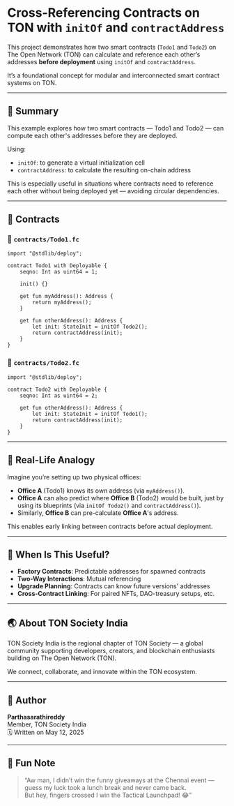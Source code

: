 # Cross-Referencing Contracts on TON with `initOf` and `contractAddress`

This project demonstrates how two smart contracts (`Todo1` and `Todo2`) on The Open Network (TON) can calculate and reference each other’s addresses **before deployment** using `initOf` and `contractAddress`.

It’s a foundational concept for modular and interconnected smart contract systems on TON.

---

## 📄 Summary

This example explores how two smart contracts — Todo1 and Todo2 — can compute each other's addresses before they are deployed.

Using:
- `initOf`: to generate a virtual initialization cell
- `contractAddress`: to calculate the resulting on-chain address

This is especially useful in situations where contracts need to reference each other without being deployed yet — avoiding circular dependencies.

---

## 📁 Contracts

### 🔹 `contracts/Todo1.fc`
```fift
import "@stdlib/deploy";

contract Todo1 with Deployable {
    seqno: Int as uint64 = 1;

    init() {}

    get fun myAddress(): Address {
        return myAddress();
    }

    get fun otherAddress(): Address {
        let init: StateInit = initOf Todo2();
        return contractAddress(init);
    }
}
```

### 🔹 `contracts/Todo2.fc`
```fift
import "@stdlib/deploy";

contract Todo2 with Deployable {
    seqno: Int as uint64 = 2;

    get fun otherAddress(): Address {
        let init: StateInit = initOf Todo1();
        return contractAddress(init);
    }
}
```

---

## 🧠 Real-Life Analogy

Imagine you’re setting up two physical offices:

- **Office A** (Todo1) knows its own address (via `myAddress()`).
- **Office A** can also predict where **Office B** (Todo2) would be built, just by using its blueprints (via `initOf Todo2()` and `contractAddress()`).
- Similarly, **Office B** can pre-calculate **Office A**'s address.

This enables early linking between contracts before actual deployment.

---

## 🔧 When Is This Useful?

- **Factory Contracts**: Predictable addresses for spawned contracts
- **Two-Way Interactions**: Mutual referencing
- **Upgrade Planning**: Contracts can know future versions' addresses
- **Cross-Contract Linking**: For paired NFTs, DAO-treasury setups, etc.

---

## 🌏 About TON Society India

TON Society India is the regional chapter of TON Society — a global community supporting developers, creators, and blockchain enthusiasts building on The Open Network (TON).

We connect, collaborate, and innovate within the TON ecosystem.

---

## 👤 Author

**Parthasarathireddy**  
Member, TON Society India  
🗓️ Written on May 12, 2025

---

## 🎉 Fun Note

> “Aw man, I didn’t win the funny giveaways at the Chennai event — guess my luck took a lunch break and never came back.  
But hey, fingers crossed I win the Tactical Launchpad! 😂”
